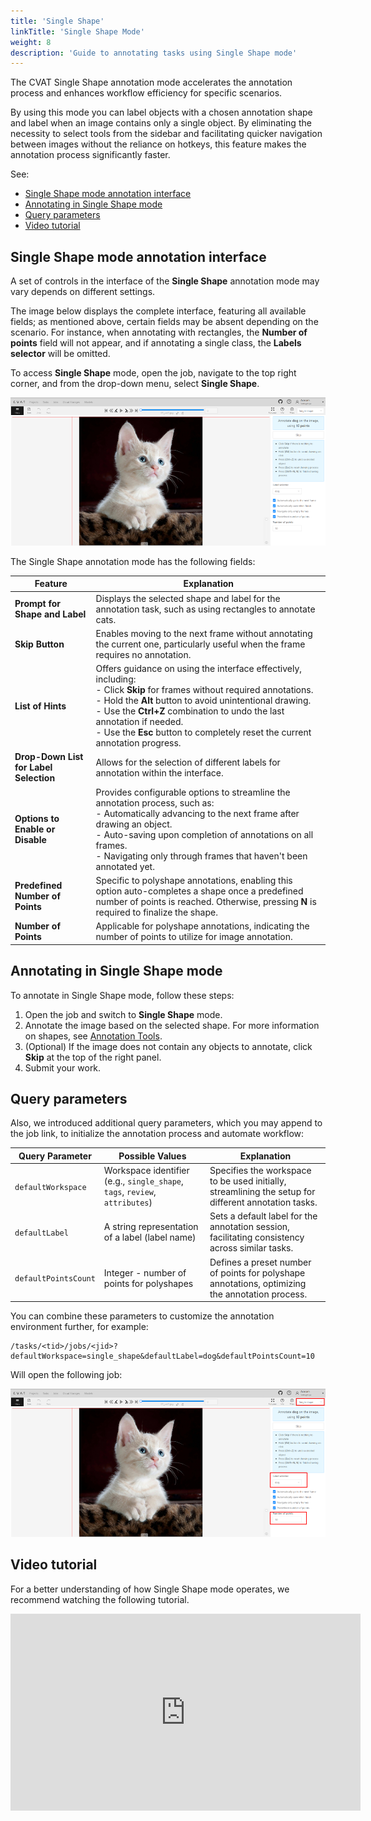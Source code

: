 ```yaml
---
title: 'Single Shape'
linkTitle: 'Single Shape Mode'
weight: 8
description: 'Guide to annotating tasks using Single Shape mode'
---
```


The CVAT Single Shape annotation mode accelerates the annotation process and enhances
workflow efficiency for specific scenarios.

By using this mode you can label objects with a chosen annotation shape and label when an image
contains only a single object. By eliminating the necessity to select tools from the sidebar
and facilitating quicker navigation between images without
the reliance on hotkeys, this feature makes the annotation process significantly faster.

See:

- [Single Shape mode annotation interface](#single-shape-mode-annotation-interface)
- [Annotating in Single Shape mode](#annotating-in-single-shape-mode)
- [Query parameters](#query-parameters)
- [Video tutorial](#video-tutorial)

## Single Shape mode annotation interface

A set of controls in the interface of the **Single Shape** annotation mode may vary depends on different settings.

The image below displays the complete interface, featuring all available fields;
as mentioned above, certain fields may be absent depending on the scenario. For instance, when annotating
with rectangles, the **Number of points** field will not appear, and if annotating a single class,
the **Labels selector** will be omitted.

To access **Single Shape** mode, open the job, navigate to the
top right corner, and from the drop-down menu, select **Single Shape**.

![Single Shape Annotation Mode Interface](/images/single-shape-interface.png)

The Single Shape annotation mode has the following fields:

<!--lint disable maximum-line-length-->

| Feature                                | Explanation                                                                                                                                                                                                                                                                                                                                                  |
| -------------------------------------- | ------------------------------------------------------------------------------------------------------------------------------------------------------------------------------------------------------------------------------------------------------------------------------------------------------------------------------------------------------------ |
| **Prompt for Shape and Label**         | Displays the selected shape and label for the annotation task, such as using rectangles to annotate cats.                                                                                                                                                                                                                                                    |
| **Skip Button**                        | Enables moving to the next frame without annotating the current one, particularly useful when the frame requires no annotation.                                                                                                                                                                                                                              |
| **List of Hints**                      | Offers guidance on using the interface effectively, including: <br> - Click **Skip** for frames without required annotations. <br> - Hold the **Alt** button to avoid unintentional drawing. <br> - Use the **Ctrl+Z** combination to undo the last annotation if needed. <br> - Use the **Esc** button to completely reset the current annotation progress. |
| **Drop-Down List for Label Selection** | Allows for the selection of different labels for annotation within the interface.                                                                                                                                                                                                                                                                            |
| **Options to Enable or Disable**       | Provides configurable options to streamline the annotation process, such as: <br> - Automatically advancing to the next frame after drawing an object. <br> - Auto-saving upon completion of annotations on all frames. <br> - Navigating only through frames that haven't been annotated yet.                                                               |
| **Predefined Number of Points**        | Specific to polyshape annotations, enabling this option auto-completes a shape once a predefined number of points is reached. Otherwise, pressing **N** is required to finalize the shape.                                                                                                                                                                   |
| **Number of Points**                   | Applicable for polyshape annotations, indicating the number of points to utilize for image annotation.                                                                                                                                                                                                                                                       |

<!--lint enable maximum-line-length-->

## Annotating in Single Shape mode

To annotate in Single Shape mode, follow these steps:

1. Open the job and switch to **Single Shape** mode.
2. Annotate the image based on the selected shape.
   For more information on shapes, see [Annotation Tools](http://localhost:1313/docs/getting_started/overview/#annotation-tools).
3. (Optional) If the image does not contain any objects to annotate,
   click **Skip** at the top of the right panel.
4. Submit your work.

## Query parameters

Also, we introduced additional query parameters, which you may append to
the job link, to initialize the annotation process and automate workflow:

<!--lint disable maximum-line-length-->

| Query Parameter      | Possible Values                                                             | Explanation                                                                                          |
| -------------------- | --------------------------------------------------------------------------- | ---------------------------------------------------------------------------------------------------- |
| `defaultWorkspace`   | Workspace identifier (e.g., `single_shape`, `tags`, `review`, `attributes`) | Specifies the workspace to be used initially, streamlining the setup for different annotation tasks. |
| `defaultLabel`       | A string representation of a label (label name)                             | Sets a default label for the annotation session, facilitating consistency across similar tasks.      |
| `defaultPointsCount` | Integer - number of points for polyshapes                                   | Defines a preset number of points for polyshape annotations, optimizing the annotation process.      |

<!--lint enable maximum-line-length-->

You can combine these parameters to customize the annotation environment further, for example:

```
/tasks/<tid>/jobs/<jid>?defaultWorkspace=single_shape&defaultLabel=dog&defaultPointsCount=10
```

Will open the following job:

![Query Example](/images/query-example.png)

## Video tutorial

For a better understanding of how Single Shape mode operates,
we recommend watching the following tutorial.

<!--lint disable maximum-line-length-->

<iframe width="560" height="315" src="https://www.youtube.com/embed/u17OXSD7Y4U?si=4z-f52lbxe0CpZEg" title="YouTube video player" frameborder="0" allow="accelerometer; autoplay; clipboard-write; encrypted-media; gyroscope; picture-in-picture; web-share" referrerpolicy="strict-origin-when-cross-origin" allowfullscreen></iframe>

<!--lint enable maximum-line-length-->
